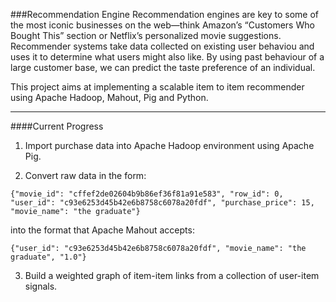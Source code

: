 ###Recommendation Engine
Recommendation engines are key to some of the most iconic businesses on the web—think Amazon’s “Customers Who Bought This” section or Netflix’s personalized movie suggestions. Recommender systems take data collected on existing user behaviou and uses it to determine what users might also like. By using past behaviour of a large customer base, we can predict the taste preference of an individual.

This project aims at implementing a scalable item to item recommender using Apache Hadoop, Mahout, Pig and Python.

----------------------------
####Current Progress

1. Import purchase data into Apache Hadoop environment using Apache Pig.

2. Convert raw data in the form:

```
{"movie_id": "cffef2de02604b9b86ef36f81a91e583", "row_id": 0, "user_id": "c93e6253d45b42e6b8758c6078a20fdf", "purchase_price": 15, "movie_name": "the graduate"}
```

into the format that Apache Mahout accepts:

```
{"user_id": "c93e6253d45b42e6b8758c6078a20fdf", "movie_name": "the graduate", "1.0"}
```

3. Build a weighted graph of item-item links from a collection of user-item signals.